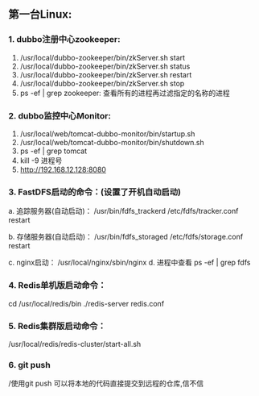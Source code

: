 ## 第一台Linux:
### 1. dubbo注册中心zookeeper:
1. /usr/local/dubbo-zookeeper/bin/zkServer.sh start
2. /usr/local/dubbo-zookeeper/bin/zkServer.sh status
3. /usr/local/dubbo-zookeeper/bin/zkServer.sh restart
4. /usr/local/dubbo-zookeeper/bin/zkServer.sh stop
5. ps -ef | grep zookeeper: 查看所有的进程再过滤指定的名称的进程

### 2. dubbo监控中心Monitor:
1. /usr/local/web/tomcat-dubbo-monitor/bin/startup.sh
2. /usr/local/web/tomcat-dubbo-monitor/bin/shutdown.sh
3. ps -ef | grep tomcat
4. kill -9 进程号
5. http://192.168.12.128:8080


### 3. FastDFS启动的命令：(设置了开机自动启动)
   a. 追踪服务器(自动启动)：
      /usr/bin/fdfs_trackerd /etc/fdfs/tracker.conf restart

   b. 存储服务器(自动启动)：
      /usr/bin/fdfs_storaged /etc/fdfs/storage.conf restart

   c. nginx启动：
      /usr/local/nginx/sbin/nginx
   d. 进程中查看
	   ps -ef | grep fdfs


### 4. Redis单机版启动命令：

   cd /usr/local/redis/bin
   ./redis-server redis.conf


### 5. Redis集群版启动命令：
   /usr/local/redis/redis-cluster/start-all.sh
  
### 6. git push
   /使用git push 可以将本地的代码直接提交到远程的仓库,信不信










